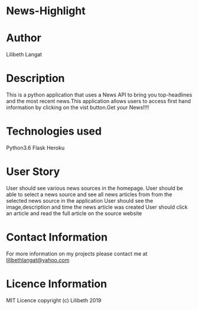 # News-Highlight
# Author
Lilibeth Langat
# Description
This is a python application that uses a News API to bring you top-headlines and the most recent news.This application allows users to access first hand information by clicking on the vist button.Get your News!!!!
# Technologies used
Python3.6
Flask
Heroku
# User Story
User should see various news sources in the homepage.
User should be able to select a news source and see all news articles from from the selected news source in the application
User should see the image,description and time the news article was created
User should click an article and read the full article on the source website

# Contact Information
For more information on my projects please contact me at lilibethlangat@yahoo.com
# Licence Information
MIT Licence copyright (c) Lilibeth 2019